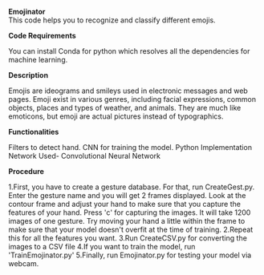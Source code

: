 **Emojinator**  
This code helps you to recognize and classify different emojis. 

**Code Requirements**

You can install Conda for python which resolves all the dependencies for machine learning.

**Description**

Emojis are ideograms and smileys used in electronic messages and web pages. Emoji exist in various genres, including facial expressions, common objects, places and types of weather, and animals. They are much like emoticons, but emoji are actual pictures instead of typographics.

**Functionalities**

Filters to detect hand.
CNN for training the model.
Python Implementation
Network Used- Convolutional Neural Network


**Procedure**

1.First, you have to create a gesture database. For that, run CreateGest.py. Enter the gesture name and you will get 2 frames displayed. Look at the contour frame and adjust your hand to make sure that you capture the features of your hand. Press 'c' for capturing the images. It will take 1200 images of one gesture. Try moving your hand a little within the frame to make sure that your model doesn't overfit at the time of training.
2.Repeat this for all the features you want.
3.Run CreateCSV.py for converting the images to a CSV file
4.If you want to train the model, run 'TrainEmojinator.py'
5.Finally, run Emojinator.py for testing your model via webcam.
